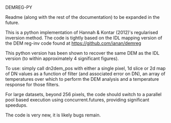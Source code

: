 DEMREG-PY

Readme (along with the rest of the documentation) to be expanded in the future.

This is a python implementation of Hannah & Kontar (2012)'s regularised inversion method. The code is tightly based on the IDL mapping version of the DEM reg-inv code found at https://github.com/ianan/demreg

This python version has been shown to recover the same DEM as the IDL version (to within approximately 4 significant figures).

To use: simply call dn2dem_pos with either a single pixel, 1d slice or 2d map of DN values as a function of filter (and associated error on DN), an array of temperatures over which to perform the DEM analysis and a temperature response for those filters.

For large datasets, beyond 256 pixels, the code should switch to a parallel pool based execution using concurrent.futures, providing significant speedups.

The code is very new, it is likely bugs remain.